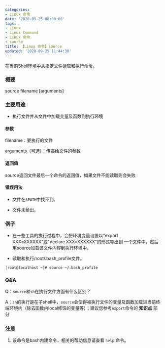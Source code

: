 ```yaml
---
categories:
- Linux 命令
date: '2020-09-25 08:00:00'
tags:
- Linux
- Linux Command
- Linux 命令
- source
title: 【Linux 命令】source
updated: '2020-09-25 11:44:30'
---
```


在当前Shell环境中从指定文件读取和执行命令。

### 概要

source filename [arguments]

### 主要用途

- 执行文件并从文件中加载变量及函数到执行环境

#### 参数

filename：要执行的文件

arguments（可选）：传递给文件的参数

#### 返回值

source返回文件最后一个命令的返回值，如果文件不能读取则会失败

#### 错误用法

- 文件在`$PATH`中找不到。

- 文件未给出。

### 例子

- 在一些工具的执行过程中，会把环境变量设置以"export XXX=XXXXXX"或"declare XXX=XXXXXX"的形式导出到
一个文件中，然后用source加载该文件内容到执行环境中。

- 读取和执行/root/.bash_profile文件。

```shell
[root@localhost ~]# source ~/.bash_profile
```

### Q&A

Q：`source`和`sh`在执行文件方面有什么区别？

A：`sh`的执行是在子shell中，`source`会使得被执行文件的变量及函数加载进当前终端环境内（除去函数内local修饰的变量等）；建议您参考`export`命令的 **知识点** 部分


### 注意

1. 该命令是bash内建命令，相关的帮助信息请查看 `help` 命令。




